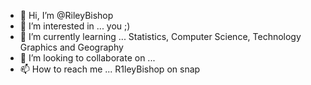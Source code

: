 - 👋 Hi, I’m @RileyBishop
- 👀 I’m interested in ... you ;)
- 🌱 I’m currently learning ... Statistics, Computer Science, Technology Graphics and Geography
- 💞️ I’m looking to collaborate on ...
- 📫 How to reach me ... R1leyBishop on snap

<!---
RileyBishop/RileyBishop is a ✨ special ✨ repository because its `README.md` (this file) appears on your GitHub profile.
You can click the Preview link to take a look at your changes.
--->
